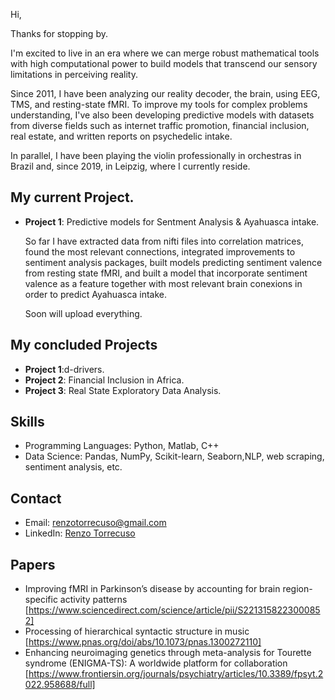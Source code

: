 Hi, 

Thanks for stopping by.

I'm excited to live in an era where we can merge robust mathematical tools with high computational power to build models that transcend our sensory limitations in perceiving reality.

Since 2011, I have been analyzing our reality decoder, the brain, using EEG, TMS, and resting-state fMRI. To improve my tools for complex problems understanding, I've also been developing predictive models with datasets from diverse fields such as internet traffic promotion, financial inclusion, real estate, and written reports on psychedelic intake.

In parallel, I have been playing the violin professionally in orchestras in Brazil and, since 2019, in Leipzig, where I currently reside.


## My current Project.
- **Project 1**: Predictive models for Sentment Analysis & Ayahuasca intake.
  
  So far I have extracted data from nifti files into correlation matrices, found the most relevant connections, integrated improvements to sentiment analysis packages, built models predicting sentiment valence from resting state fMRI, and built a model that incorporate sentiment valence as a feature together with most relevant brain conexions in order to predict Ayahuasca intake.

  Soon will upload everything.


## My concluded Projects
- **Project 1**:d-drivers.
- **Project 2**: Financial Inclusion in Africa.
- **Project 3**: Real State Exploratory Data Analysis.
  
  
## Skills
- Programming Languages: Python, Matlab, C++
- Data Science: Pandas, NumPy, Scikit-learn, Seaborn,NLP, web scraping, sentiment analysis, etc.

## Contact
- Email: renzotorrecuso@gmail.com
- LinkedIn: [Renzo Torrecuso](https://www.linkedin.com/in/renzo-torrecuso-6a810514a/)

## Papers
- Improving fMRI in Parkinson’s disease by accounting for brain region-specific activity patterns [https://www.sciencedirect.com/science/article/pii/S2213158223000852]
- Processing of hierarchical syntactic structure in music [https://www.pnas.org/doi/abs/10.1073/pnas.1300272110]
- Enhancing neuroimaging genetics through meta-analysis for Tourette syndrome (ENIGMA-TS): A worldwide platform for collaboration [https://www.frontiersin.org/journals/psychiatry/articles/10.3389/fpsyt.2022.958688/full]
